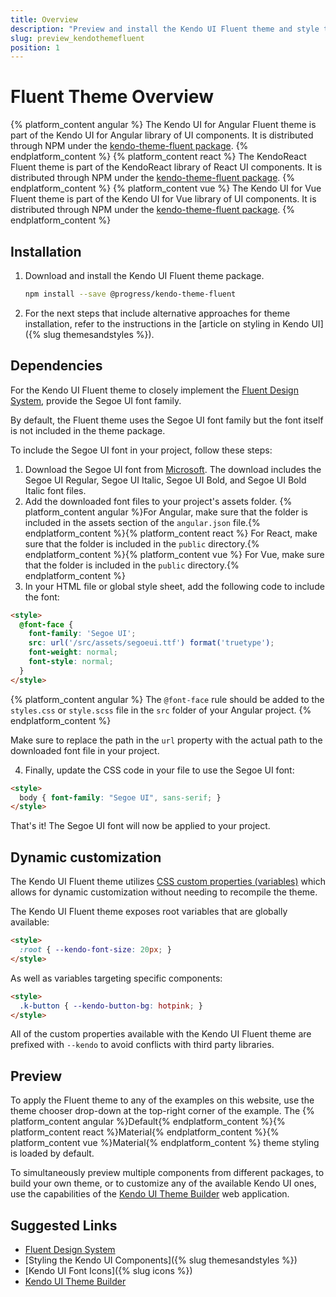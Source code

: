 ```yaml
---
title: Overview
description: "Preview and install the Kendo UI Fluent theme and style the Kendo UI components in Angular, React and Vue projects."
slug: preview_kendothemefluent
position: 1
---
```


# Fluent Theme Overview

{% platform_content angular %}
The Kendo UI for Angular Fluent theme is part of the Kendo UI for Angular library of UI components. It is distributed through NPM under the [kendo-theme-fluent package](https://www.npmjs.com/package/@progress/kendo-theme-fluent).
{% endplatform_content %}
{% platform_content react %}
The KendoReact Fluent theme is part of the KendoReact library of React UI components. It is distributed through NPM under the [kendo-theme-fluent package](https://www.npmjs.com/package/@progress/kendo-theme-fluent).
{% endplatform_content %}
{% platform_content vue %}
The Kendo UI for Vue Fluent theme is part of the Kendo UI for Vue library of UI components. It is distributed through NPM under the [kendo-theme-fluent package](https://www.npmjs.com/package/@progress/kendo-theme-fluent).
{% endplatform_content %}

## Installation

1. Download and install the Kendo UI Fluent theme package.

    ```sh
    npm install --save @progress/kendo-theme-fluent
    ```

1. For the next steps that include alternative approaches for theme installation, refer to the instructions in the [article on styling in Kendo UI]({% slug themesandstyles %}).

## Dependencies

For the Kendo UI Fluent theme to closely implement the [Fluent Design System](https://www.microsoft.com/design/fluent/#/), provide the Segoe UI font family.

By default, the Fluent theme uses the Segoe UI font family but the font itself is not included in the theme package.

To include the Segoe UI font in your project, follow these steps:

1. Download the Segoe UI font from [Microsoft](https://aka.ms/webfluentfonts). The download includes the Segoe UI Regular, Segoe UI Italic, Segoe UI Bold, and Segoe UI Bold Italic font files.
2. Add the downloaded font files to your project's assets folder. {% platform_content angular %}For Angular, make sure that the folder is included in the assets section of the `angular.json` file.{% endplatform_content %}{% platform_content react %} For React, make sure that the folder is included in the `public` directory.{% endplatform_content %}{% platform_content vue %} For Vue, make sure that the folder is included in the `public` directory.{% endplatform_content %}
3. In your HTML file or global style sheet, add the following code to include the font:

```html
<style>
  @font-face {
    font-family: 'Segoe UI';
    src: url('/src/assets/segoeui.ttf') format('truetype');
    font-weight: normal;
    font-style: normal;
  }
</style>
```

{% platform_content angular %}
The `@font-face` rule should be added to the `styles.css` or `style.scss` file in the `src` folder of your Angular project.
{% endplatform_content %}

Make sure to replace the path in the `url` property with the actual path to the downloaded font file in your project.

4. Finally, update the CSS code in your file to use the Segoe UI font:

```html
<style>
  body { font-family: "Segoe UI", sans-serif; }
</style>
```

That's it! The Segoe UI font will now be applied to your project.

## Dynamic customization

The Kendo UI Fluent theme utilizes [CSS custom properties (variables)](https://developer.mozilla.org/en-US/docs/Web/CSS/--*) which allows for dynamic customization without needing to recompile the theme.

The Kendo UI Fluent theme exposes root variables that are globally available:

```html
<style>
  :root { --kendo-font-size: 20px; }
</style>
```

As well as variables targeting specific components:

```html
<style>
  .k-button { --kendo-button-bg: hotpink; }
</style>
```

All of the custom properties available with the Kendo UI Fluent theme are prefixed with `--kendo` to avoid conflicts with third party libraries.

## Preview

To apply the Fluent theme to any of the examples on this website, use the theme chooser drop-down at the top-right corner of the example. The {% platform_content angular %}Default{% endplatform_content %}{% platform_content react %}Material{% endplatform_content %}{% platform_content vue %}Material{% endplatform_content %} theme styling is loaded by default.

To simultaneously preview multiple components from different packages, to build your own theme, or to customize any of the available Kendo UI ones, use the capabilities of the [Kendo UI Theme Builder](https://themebuilder.telerik.com/) web application.

## Suggested Links

* [Fluent Design System](https://www.microsoft.com/design/fluent/#/)
* [Styling the Kendo UI Components]({% slug themesandstyles %})
* [Kendo UI Font Icons]({% slug icons %})
* [Kendo UI Theme Builder](https://themebuilder.telerik.com/)
